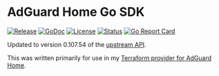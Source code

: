 # AdGuard Home Go SDK

[![Release](https://img.shields.io/github/v/release/gmichels/adguard-client-go)](https://github.com/gmichels/adguard-client-go/releases)
[![GoDoc](https://godoc.org/github.com/gmichels/adguard-client-go?status.svg)](https://godoc.org/github.com/gmichels/adguard-client-go)
[![License](https://img.shields.io/badge/license-MIT-blue.svg)](https://github.com/gmichels/adguard-client-go/blob/main/LICENSE)
[![Status](https://github.com/gmichels/adguard-client-go/workflows/Release/badge.svg)](https://github.com/gmichels/adguard-client-go/actions)
[![Go Report Card](https://goreportcard.com/badge/github.com/gmichels/adguard-client-go)](https://goreportcard.com/report/github.com/gmichels/adguard-client-go)

Updated to version 0.107.54 of the [upstream API](https://github.com/AdguardTeam/AdGuardHome/blob/v0.107.54/openapi/openapi.yaml).

This was written primarily for use in my [Terraform provider for AdGuard Home](https://github.com/gmichels/terraform-provider-adguard).
